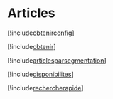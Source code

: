 # Articles

[!include[obtenirconfig](articles.obtenirconfig.autogen.md)]

[!include[obtenir](articles.obtenir.autogen.md)]

[!include[articlesparsegmentation](articles.articlesparsegmentation.autogen.md)]

[!include[disponibilites](articles.disponibilites.autogen.md)]

[!include[rechercherapide](articles.rechercherapide.autogen.md)]












































































